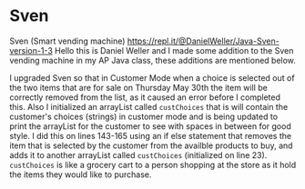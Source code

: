 # Sven
Sven (Smart vending machine)
https://repl.it/@DanielWeller/Java-Sven-version-1-3
Hello this is Daniel Weller and I made some addition to the Sven vending machine in my AP Java class, these additions are mentioned below.

I upgraded Sven so that in Customer Mode when a choice is selected out of the two items that are for sale on Thursday May 30th the item will be correctly removed from the list, as it caused an error before I completed this.
Also I initialized an arrayList called ```custChoices``` that is will contain the customer's choices (strings) in customer mode and is being updated to print the arrayList for the customer to see with spaces in between for good style.
I did this on lines 143-165 using an if else statement that removes the item that is selected by the customer from the availble products to buy, and adds it to another arrayList called ```custChoices``` (initialized on line 23).  ```custChoices``` is like a grocery cart to a person shopping at the store as it hold the items they would like to purchase.

